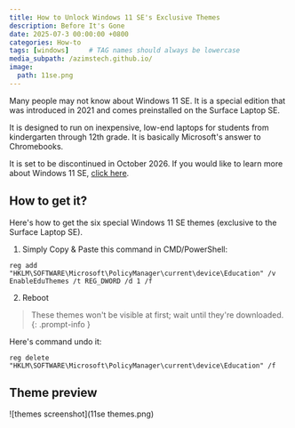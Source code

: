 ```yaml
---
title: How to Unlock Windows 11 SE's Exclusive Themes
description: Before It's Gone
date: 2025-07-3 00:00:00 +0800
categories: How-to
tags: [windows]     # TAG names should always be lowercase
media_subpath: /azimstech.github.io/
image:
  path: 11se.png
---
```


Many people may not know about Windows 11 SE. It is a special edition that was introduced in 2021 and comes preinstalled on the Surface Laptop SE.  

It is designed to run on inexpensive, low-end laptops for students from kindergarten through 12th grade. It is basically Microsoft's answer to Chromebooks.  

It is set to be discontinued in October 2026. If you would like to learn more about Windows 11 SE, [click here](https://archive.is/%20Be3J).  

## How to get it?

Here's how to get the six special Windows 11 SE themes (exclusive to the Surface Laptop SE). 

1. Simply Copy & Paste this command in CMD/PowerShell:

```console
reg add "HKLM\SOFTWARE\Microsoft\PolicyManager\current\device\Education" /v EnableEduThemes /t REG_DWORD /d 1 /f
```
2. Reboot

> These themes won't be visible at first; wait until they're downloaded.
{: .prompt-info }

Here's command undo it:

```console
reg delete "HKLM\SOFTWARE\Microsoft\PolicyManager\current\device\Education" /f
```
## Theme preview

![themes screenshot](11se themes.png)